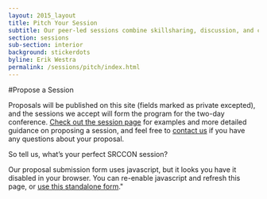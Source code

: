 ```yaml
---
layout: 2015_layout
title: Pitch Your Session
subtitle: Our peer-led sessions combine skillsharing, discussion, and collaboration. Proposals are open through April 10!
section: sessions
sub-section: interior
background: stickerdots
byline: Erik Westra
permalink: /sessions/pitch/index.html
---
```

#Propose a Session

Proposals will be published on this site (fields marked as private excepted), and the sessions we accept will form the program for the two-day conference.  [Check out the session page](/sessions) for examples and more detailed guidance on proposing a session, and feel free to [contact us](mailto:srccon@opennews.org) if you have any questions about your proposal.

So tell us, what’s your perfect SRCCON session?

<!-- Include jQuery if it's not already included: -->
<script>window.jQuery || document.write('<script src="//code.jquery.com/jquery-1.11.2.min.js"><\/script>')</script>

<!-- Stick these two lines in your <head> if possible: -->
<link href="//d3q1ytufopwvkq.cloudfront.net/0.3.10/formrenderer.css" rel="stylesheet" />
<script src="//d3q1ytufopwvkq.cloudfront.net/0.3.10/formrenderer.js"></script>

<form data-formrenderer></form>

<script>
new FormRenderer({
  "project_id": 907,
  "enableAutosave": false,
  "afterSubmit": "/sessions/thanks"
  });
  </script>
  <noscript>Our proposal submission form uses javascript, but it looks you have it disabled in your browser. You can re-enable javascript and refresh this page, or <a href="https://screendoor.dobt.co/opennews/srccon-2015-proposals/responses/new">use this standalone form</a>."</noscript>
